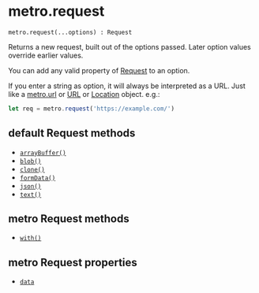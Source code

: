 # metro.request

```
metro.request(...options) : Request
```

Returns a new request, built out of the options passed. Later option values override earlier values. 

You can add any valid property of [Request](https://developer.mozilla.org/en-US/docs/Web/API/Request/Request) to an option. 

If you enter a string as option, it will always be interpreted as a URL. Just like a [metro.url](../url/README.md) or [URL](https://developer.mozilla.org/en-US/docs/Web/API/URL) or [Location](https://developer.mozilla.org/en-US/docs/Web/API/Location) object. e.g.:

```javascript
let req = metro.request('https://example.com/')
```

## default Request methods

- [`arrayBuffer()`](https://developer.mozilla.org/en-US/docs/Web/API/Request/arrayBuffer)
- [`blob()`](https://developer.mozilla.org/en-US/docs/Web/API/Request/blob)
- [`clone()`](https://developer.mozilla.org/en-US/docs/Web/API/Request/clone)
- [`formData()`](https://developer.mozilla.org/en-US/docs/Web/API/Request/formData)
- [`json()`](https://developer.mozilla.org/en-US/docs/Web/API/Request/json)
- [`text()`](https://developer.mozilla.org/en-US/docs/Web/API/Request/text)

## metro Request methods

- [`with()`](./with.md)

## metro Request properties

- [`data`](./data.md)
